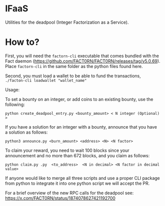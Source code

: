 # IFaaS
Utilities for the deadpool (Integer Factorization as a Service).

# How to?

First, you will need the ``factorn-cli`` executable that comes bundled with the Fact daemon (https://github.com/FACT0RN/FACT0RN/releases/tag/v5.0.69). Place ``factorn-cli`` in the same folder as the python files found here.

Second, you must load a wallet to be able to fund the transactions, ``./facton-cli loadwallet "wallet_name" ``

Usage:

To set a bounty on an integer, or add coins to an existing bounty, use the following:
```
python create_deadpool_entry.py <bounty_amount> < N integer (Optional) >
```

If you have a solution for an integer with a bounty, announce that you have a solution as follows:

```
python3 announce.py <burn_amount> <address> <N> <N factor>
```


To claim your reward, you need to wait 100 blocks since your announcement and no more than 672 blocks, and you claim as follows:

```
python claim.py .py  <to_address>  <N in decimal> <N factor in decimal value> 
```

If anyone would like to merge all three scripts and use a proper CLI package from python to integrate it into one python script we will accept the PR.

For a brief overview of the new RPC calls for the deadpool see: https://x.com/FACT0RN/status/1874078627421192700
